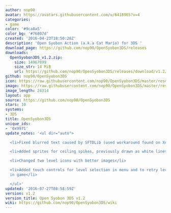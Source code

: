 ```yaml
---
author: nop90
avatar: https://avatars.githubusercontent.com/u/6418965?v=4
categories:
- game
color: '#9ca8a5'
color_bg: '#76807d'
created: '2016-04-23T18:50:28Z'
description: 'Open Syobon Action (a.k.a Cat Mario) for 3DS '
download_page: https://github.com/nop90/OpenSyobon3DS/releases
downloads:
  OpenSyobon3DS_v1.2.zip:
    size: 14967899
    size_str: 14 MiB
    url: https://github.com/nop90/OpenSyobon3DS/releases/download/v1.2/OpenSyobon3DS_v1.2.zip
github: nop90/OpenSyobon3DS
icon: https://raw.githubusercontent.com/nop90/OpenSyobon3DS/master/resources/icon.png
image: https://raw.githubusercontent.com/nop90/OpenSyobon3DS/master/resources/banner.png
image_length: 24314
layout: app
source: https://github.com/nop90/OpenSyobon3DS
stars: 10
systems:
- 3DS
title: OpenSyobon3DS
unique_ids:
- '0x9971'
update_notes: '<ul dir="auto">

  <li>Fixed blurred text caused by SFTDLib (used workaround found on Xerpi github)</li>

  <li>Added sprites for ceiling spikes, previously drawn as white lines</li>

  <li>Changed two level icons with better images</li>

  <li>Added touch controls for level selection in menu and to retry level/quit level
  in game</li>

  </ul>'
updated: '2016-07-27T08:58:59Z'
version: v1.2
version_title: Open Syobon 3DS v1.2
wiki: https://github.com/nop90/OpenSyobon3DS/wiki
---
```

